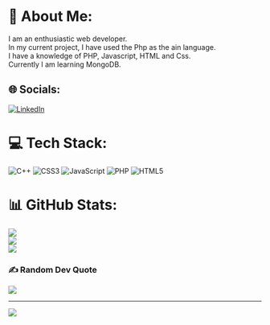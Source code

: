 # 💫 About Me:
I am an enthusiastic web developer.<br>In my current project, I have used the Php as the ain language.<br>I have a knowledge of PHP, Javascript, HTML and Css.<br>Currently I am learning MongoDB.


## 🌐 Socials:
[![LinkedIn](https://img.shields.io/badge/LinkedIn-%230077B5.svg?logo=linkedin&logoColor=white)](https://linkedin.com/in/https://linkedin.com/in/drashti-panseriya) 

# 💻 Tech Stack:
![C++](https://img.shields.io/badge/c++-%2300599C.svg?style=for-the-badge&logo=c%2B%2B&logoColor=white) ![CSS3](https://img.shields.io/badge/css3-%231572B6.svg?style=for-the-badge&logo=css3&logoColor=white) ![JavaScript](https://img.shields.io/badge/javascript-%23323330.svg?style=for-the-badge&logo=javascript&logoColor=%23F7DF1E) ![PHP](https://img.shields.io/badge/php-%23777BB4.svg?style=for-the-badge&logo=php&logoColor=white) ![HTML5](https://img.shields.io/badge/html5-%23E34F26.svg?style=for-the-badge&logo=html5&logoColor=white)
# 📊 GitHub Stats:
![](https://github-readme-stats.vercel.app/api?username=DrashtiPanseriya&theme=dark&hide_border=false&include_all_commits=false&count_private=false)<br/>
![](https://github-readme-streak-stats.herokuapp.com/?user=DrashtiPanseriya&theme=dark&hide_border=false)<br/>
![](https://github-readme-stats.vercel.app/api/top-langs/?username=DrashtiPanseriya&theme=dark&hide_border=false&include_all_commits=false&count_private=false&layout=compact)

### ✍️ Random Dev Quote
![](https://quotes-github-readme.vercel.app/api?type=horizontal&theme=radical)

---
[![](https://visitcount.itsvg.in/api?id=DrashtiPanseriya&icon=0&color=0)](https://visitcount.itsvg.in)

<!-- Proudly created with GPRM ( https://gprm.itsvg.in ) -->
